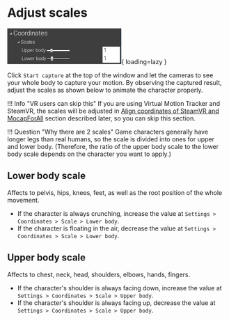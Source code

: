 # Adjust scales

![](../../images/Settings-Coordinates-Scales.png){ loading=lazy }

Click `Start capture` at the top of the window and let the cameras to see your whole body to capture your motion.
By observing the captured result, adjust the scales as shown below to animate the character properly.   

!!! Info "VR users can skip this"
    If you are using Virtual Motion Tracker and SteamVR, the scales will be adjusted in [Align coordinates of SteamVR and MocapForAll](../../../how-to-export/to-steamvr/#align-coordinates-of-steamvr-and-mocapforall) section described later, so you can skip this section.

!!! Question "Why there are 2 scales"
    Game characters generally have longer legs than real humans, so the scale is divided into ones for upper and lower body. (Therefore, the ratio of the upper body scale to the lower body scale depends on the character you want to apply.)
    
## Lower body scale

Affects to pelvis, hips, knees, feet, as well as the root position of the whole movement.

- If the character is always crunching, increase the value at `Settings > Coordinates > Scale > Lower body`.
- If the character is floating in the air, decrease the value at `Settings > Coordinates > Scale > Lower body`.

## Upper body scale

Affects to chest, neck, head, shoulders, elbows, hands, fingers.

- If the character's shoulder is always facing down,  increase the value at `Settings > Coordinates > Scale > Upper body`.
- If the character's shoulder is always facing up,  decrease the value at `Settings > Coordinates > Scale > Upper body`.